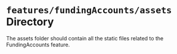 # `features/fundingAccounts/assets` Directory

The assets folder should contain all the static files related to the FundingAccounts feature.
